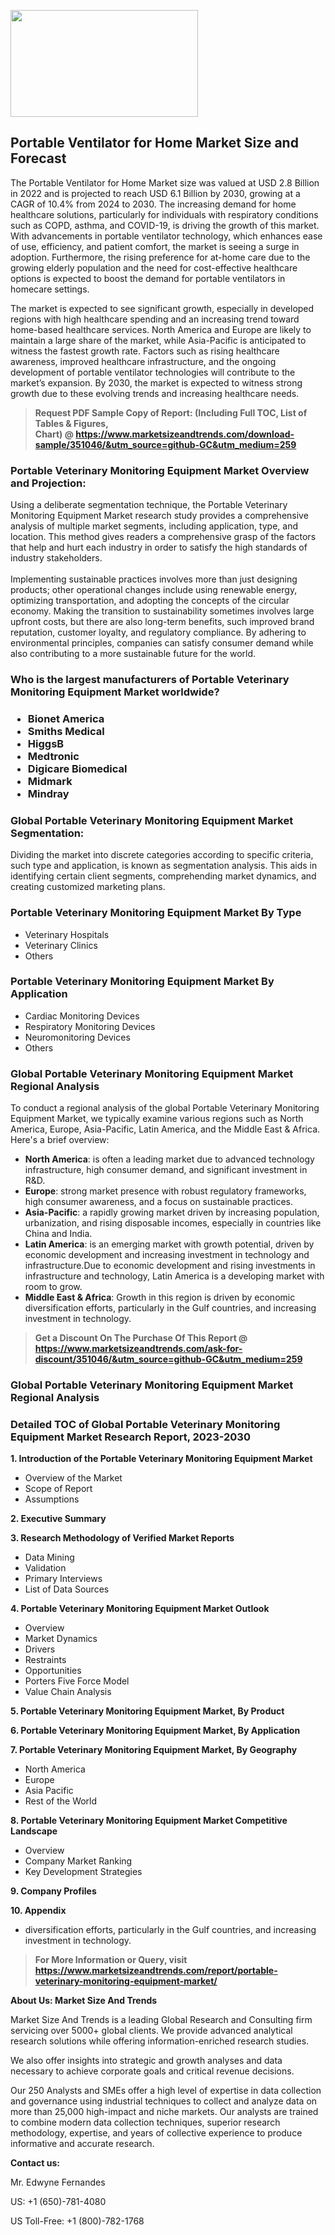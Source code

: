 <p><img class="alignnone size-medium wp-image-20088" src="https://ffe5etoiles.com/wp-content/uploads/2024/12/MST1-300x171.png" alt="" width="300" height="171" /></p><h2>Portable Ventilator for Home Market Size and Forecast</h2><p>The Portable Ventilator for Home Market size was valued at USD 2.8 Billion in 2022 and is projected to reach USD 6.1 Billion by 2030, growing at a CAGR of 10.4% from 2024 to 2030. The increasing demand for home healthcare solutions, particularly for individuals with respiratory conditions such as COPD, asthma, and COVID-19, is driving the growth of this market. With advancements in portable ventilator technology, which enhances ease of use, efficiency, and patient comfort, the market is seeing a surge in adoption. Furthermore, the rising preference for at-home care due to the growing elderly population and the need for cost-effective healthcare options is expected to boost the demand for portable ventilators in homecare settings.</p><p>The market is expected to see significant growth, especially in developed regions with high healthcare spending and an increasing trend toward home-based healthcare services. North America and Europe are likely to maintain a large share of the market, while Asia-Pacific is anticipated to witness the fastest growth rate. Factors such as rising healthcare awareness, improved healthcare infrastructure, and the ongoing development of portable ventilator technologies will contribute to the market’s expansion. By 2030, the market is expected to witness strong growth due to these evolving trends and increasing healthcare needs.</p></p><blockquote id="" class=""><strong>Request PDF Sample Copy of Report: (Including Full TOC, List of Tables &amp; Figures, Chart)&nbsp;@&nbsp;<strong><a href="https://www.marketsizeandtrends.com/download-sample/351046/&utm_source=github-GC&utm_medium=259" target="_blank">https://www.marketsizeandtrends.com/download-sample/351046/&utm_source=github-GC&utm_medium=259</a></strong></strong></blockquote><h3 id="" class="">Portable Veterinary Monitoring Equipment Market&nbsp;Overview and Projection:</h3><p id="" class="">Using a deliberate segmentation technique, the Portable Veterinary Monitoring Equipment Market research study provides a comprehensive analysis of multiple market segments, including application, type, and location. This method gives readers a comprehensive grasp of the factors that help and hurt each industry in order to satisfy the high standards of industry stakeholders. <br /> <br />Implementing sustainable practices involves more than just designing products; other operational changes include using renewable energy, optimizing transportation, and adopting the concepts of the circular economy. Making the transition to sustainability sometimes involves large upfront costs, but there are also long-term benefits, such improved brand reputation, customer loyalty, and regulatory compliance. By adhering to environmental principles, companies can satisfy consumer demand while also contributing to a more sustainable future for the world.</p><h3 id="" class="">Who is the largest manufacturers of&nbsp;Portable Veterinary Monitoring Equipment Market worldwide?</h3><h3 class=""><p><ul><li>Bionet America </li><li> Smiths Medical </li><li> HiggsB </li><li> Medtronic </li><li> Digicare Biomedical </li><li> Midmark </li><li> Mindray</li></ul></p></h3><h3 id="" class="">Global&nbsp;Portable Veterinary Monitoring Equipment Market Segmentation:</h3><p id="" class="">Dividing the market into discrete categories according to specific criteria, such type and application, is known as segmentation analysis. This aids in identifying certain client segments, comprehending market dynamics, and creating customized marketing plans.</p><h3 id="" class="">Portable Veterinary Monitoring Equipment Market&nbsp;By Type</h3><p><p><ul><li>Veterinary Hospitals</li><li> Veterinary Clinics</li><li> Others</p></li></ul></p></p><h3 id="" class="">Portable Veterinary Monitoring Equipment Market&nbsp;By Application</h3><p class=""><p><ul><li>Cardiac Monitoring Devices</li><li> Respiratory Monitoring Devices</li><li> Neuromonitoring Devices</li><li> Others</li></ul></p></p><h3 id="" class="">Global Portable Veterinary Monitoring Equipment Market Regional Analysis</h3><p id="" class="">To conduct a regional analysis of the global Portable Veterinary Monitoring Equipment Market, we typically examine various regions such as North America, Europe, Asia-Pacific, Latin America, and the Middle East &amp; Africa. Here's a brief overview:</p><ul><li><strong>North America</strong>: is often a leading market due to advanced technology infrastructure, high consumer demand, and significant investment in R&amp;D.</li><li><strong>Europe</strong>: strong market presence with robust regulatory frameworks, high consumer awareness, and a focus on sustainable practices.</li><li><strong>Asia-Pacific</strong>: a rapidly growing market driven by increasing population, urbanization, and rising disposable incomes, especially in countries like China and India.</li><li><strong>Latin America</strong>: is an emerging market with growth potential, driven by economic development and increasing investment in technology and infrastructure.Due to economic development and rising investments in infrastructure and technology, Latin America is a developing market with room to grow.</li><li><strong>Middle East &amp; Africa</strong>: Growth in this region is driven by economic diversification efforts, particularly in the Gulf countries, and increasing investment in technology.</li></ul><blockquote id="" class=""><strong>Get a Discount On The Purchase Of This Report @ <strong><a href="https://www.marketsizeandtrends.com/ask-for-discount/351046/&utm_source=github-GC&utm_medium=259" target="_blank">https://www.marketsizeandtrends.com/ask-for-discount/351046/&utm_source=github-GC&utm_medium=259</a></strong></strong></blockquote><h3 id="" class="">Global Portable Veterinary Monitoring Equipment Market Regional Analysis</h3><h3 id="" class="">Detailed TOC of Global Portable Veterinary Monitoring Equipment Market Research Report, 2023-2030</h3><p id="" class=""><strong>1. Introduction of the Portable Veterinary Monitoring Equipment Market</strong></p><ul><li>Overview of the Market</li><li>Scope of Report</li><li>Assumptions</li></ul><p id="" class=""><strong>2. Executive Summary</strong></p><p id="" class=""><strong>3. Research Methodology of Verified Market Reports</strong></p><ul><li>Data Mining</li><li>Validation</li><li>Primary Interviews</li><li>List of Data Sources</li></ul><p id="" class=""><strong>4. Portable Veterinary Monitoring Equipment Market Outlook</strong></p><ul><li>Overview</li><li>Market Dynamics</li><li>Drivers</li><li>Restraints</li><li>Opportunities</li><li>Porters Five Force Model</li><li>Value Chain Analysis</li></ul><p id="" class=""><strong>5. Portable Veterinary Monitoring Equipment Market, By Product</strong></p><p id="" class=""><strong>6. Portable Veterinary Monitoring Equipment Market, By Application</strong></p><p id="" class=""><strong>7. Portable Veterinary Monitoring Equipment Market, By Geography</strong></p><ul><li>North America</li><li>Europe</li><li>Asia Pacific</li><li>Rest of the World</li></ul><p id="" class=""><strong>8. Portable Veterinary Monitoring Equipment Market Competitive Landscape</strong></p><ul><li>Overview</li><li>Company Market Ranking</li><li>Key Development Strategies</li></ul><p id="" class=""><strong>9. Company Profiles</strong></p><p id="" class=""><strong>10. Appendix</strong></p><ul><li>diversification efforts, particularly in the Gulf countries, and increasing investment in technology.</li></ul><blockquote id="" class=""><strong>For More Information or Query, visit <strong><strong><a href="https://www.marketsizeandtrends.com/report/portable-veterinary-monitoring-equipment-market/" target="_blank">https://www.marketsizeandtrends.com/report/portable-veterinary-monitoring-equipment-market/</a></strong></strong></strong></blockquote><p id="" class=""><strong>About Us: Market Size And Trends</strong></p><p id="" class="">Market Size And Trends is a leading Global Research and Consulting firm servicing over 5000+ global clients. We provide advanced analytical research solutions while offering information-enriched research studies.</p><p id="" class="">We also offer insights into strategic and growth analyses and data necessary to achieve corporate goals and critical revenue decisions.</p><p id="" class="">Our 250 Analysts and SMEs offer a high level of expertise in data collection and governance using industrial techniques to collect and analyze data on more than 25,000 high-impact and niche markets. Our analysts are trained to combine modern data collection techniques, superior research methodology, expertise, and years of collective experience to produce informative and accurate research.</p><p id="" class=""><strong>Contact us:</strong></p><p id="" class="">Mr. Edwyne Fernandes</p><p id="" class="">US: +1 (650)-781-4080</p><p id="" class="">US Toll-Free: +1 (800)-782-1768</p>
